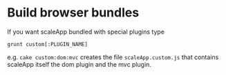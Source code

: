 # Build browser bundles

If you want scaleApp bundled with special plugins type

```shell
grunt custom[:PLUGIN_NAME]
```

<div></div>

e.g. `cake custom:dom:mvc` creates the file `scaleApp.custom.js` that
contains scaleApp itself the dom plugin and the mvc plugin.
